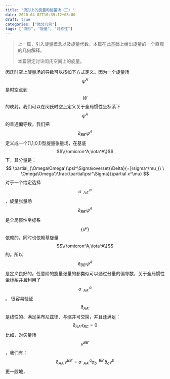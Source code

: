 ```yaml
---
title: "流形上的旋量和旋量场（三）"
date: 2020-04-02T10:39:12+08:00
draft: true
categories: ["微分几何"]
tags: ["流形", "旋量", "对称性"]
---
```



> 上一篇，引入旋量概念以及旋量代数。本篇在此基础上给出旋量的一个直观的几何解释。
>
> 本篇限定讨论闵氏空间上的旋量。

<!--more-->

闵氏时空上旋量场的导数可以按如下方式定义。因为一个旋量场$$\psi^A$$是时空点到$$W$$的映射，我们可以在闵氏时空上定义关于全局惯性坐标系下$$\psi^A$$的普通偏导数。我们把$$\partial_{BB'}\psi^A$$定义成一个(1,1;0,1)型旋量张量场，在基底$$\{\omicron^A,\iota^A\}$$下，其分量是：
$$
\partial_{\Omega\Omega'}\psi^\Sigma\overset{\Delta}{=}\sigma^\mu_{\ \ \Omega\Omega'}\frac{\partial\psi^\Sigma}{\partial x^\mu}
$$
对于一个给定选择$$\sigma^a_{\ \ AA'}$$，旋量张量场$$\partial_{BB'}\psi^A$$是全局惯性坐标系$$\{x^\mu\}$$依赖的，同时也依赖基旋量$$\{\omicron^A,\iota^A\}$$的。所以$$\partial_{BB'}\psi^A$$是定义良好的。任意阶的旋量张量的都类似可以通过分量的偏导数，关于全局惯性坐标系并且利用了$$\sigma^a_{\ \ AA'}$$。 很容易验证$$\partial_{AA'}$$是线性的、满足莱布尼兹律、与缩并可交换，并且还满足：
$$
\partial_{AA'}\epsilon_{BC}=0
$$
比如，对矢量场$$v^{BB'}$$，我们有：
$$
\partial_{AA'}v^{BB'}=\sigma^a_{\ \ AA'}\sigma_b^{\ \ BB'}\partial_av^b
$$
更一般地，
